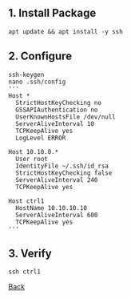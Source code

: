 ## 1. Install Package
```
apt update && apt install -y ssh
```

## 2. Configure
```
ssh-keygen
nano .ssh/config
'''
Host *
  StrictHostKeyChecking no
  GSSAPIAuthentication no
  UserKnownHostsFile /dev/null
  ServerAliveInterval 10
  TCPKeepAlive yes
  LogLevel ERROR

Host 10.10.0.*
  User root
  IdentityFile ~/.ssh/id_rsa
  StrictHostKeyChecking false
  ServerAliveInterval 240
  TCPKeepAlive yes

Host ctrl1
  HostName 10.10.10.10
  ServerAliveInterval 600
  TCPKeepAlive yes
'''
```

## 3. Verify
```
ssh ctrl1
```



[Back](../)
